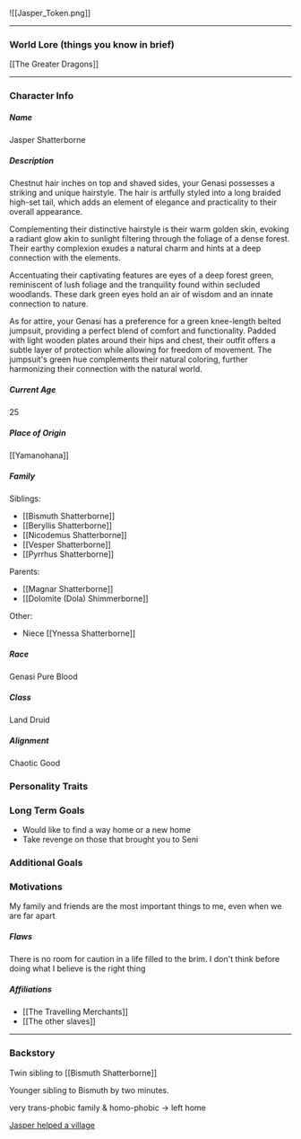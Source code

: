 ![[Jasper_Token.png]]

---
### World Lore (things you know in brief)
[[The Greater Dragons]]

---
### Character Info

##### Name 
Jasper Shatterborne


##### Description
Chestnut hair inches on top and shaved sides, your Genasi possesses a striking and unique hairstyle. The hair is artfully styled into a long braided high-set tail, which adds an element of elegance and practicality to their overall appearance.

Complementing their distinctive hairstyle is their warm golden skin, evoking a radiant glow akin to sunlight filtering through the foliage of a dense forest. Their earthy complexion exudes a natural charm and hints at a deep connection with the elements.

Accentuating their captivating features are eyes of a deep forest green, reminiscent of lush foliage and the tranquility found within secluded woodlands. These dark green eyes hold an air of wisdom and an innate connection to nature.

As for attire, your Genasi has a preference for a green knee-length belted jumpsuit, providing a perfect blend of comfort and functionality. Padded with light wooden plates around their hips and chest, their outfit offers a subtle layer of protection while allowing for freedom of movement. The jumpsuit's green hue complements their natural coloring, further harmonizing their connection with the natural world.


##### Current Age
25

##### Place of Origin
[[Yamanohana]]

##### Family

Siblings: 
- [[Bismuth Shatterborne]]
- [[Beryllis Shatterborne]]
- [[Nicodemus Shatterborne]]
- [[Vesper Shatterborne]]
- [[Pyrrhus Shatterborne]]

Parents:
- [[Magnar Shatterborne]]
- [[Dolomite (Dola) Shimmerborne]]

Other: 
- Niece [[Ynessa Shatterborne]]

##### Race
Genasi Pure Blood

##### Class
Land Druid

##### Alignment
Chaotic Good

### Personality Traits


### Long Term Goals
- Would like to find a way home or a new home
- Take revenge on those that brought you to Seni

### Additional Goals


### Motivations
My family and friends are the most important things to me, even when we are far apart

##### Flaws
There is no room for caution in a life filled to the brim. I don't think before doing what I believe is the right thing

##### Affiliations
- [[The Travelling Merchants]]
- [[The other slaves]]

---
### Backstory
Twin sibling to [[Bismuth Shatterborne]]

Younger sibling to Bismuth by two minutes.

very trans-phobic family & homo-phobic -> left home

[Jasper helped a village](That%20Time%20Jasper%20Helped%20a%20Village)

